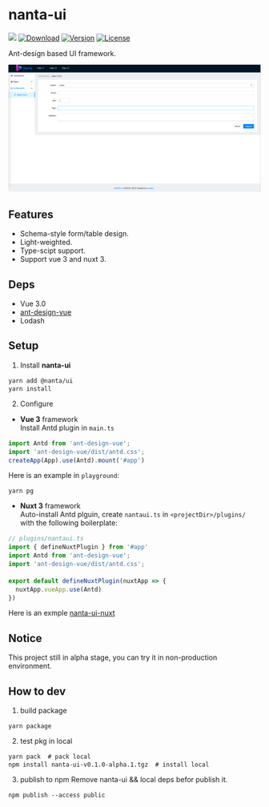 # nanta-ui

 <p>
     <a href="https://github.com/aborn/mindpress/actions/workflows/docs.yml"><img src="https://github.com/nantajs/nanta-ui/actions/workflows/docs.yml/badge.svg"></a>
     <a href="https://www.npmjs.com/package/@nanta/ui"><img src="https://badgen.net/npm/dm/@nanta/ui" alt="Download"></a>
     <a href="https://www.npmjs.com/package/@nanta/ui"><img src="https://badgen.net/npm/v/@nanta/ui" alt="Version"></a>
     <a href="https://www.npmjs.com/package/@nanta/ui"><img src="https://badgen.net/npm/license/@nanta/ui" alt="License"></a> 
</p>

Ant-design based UI framework.

![index](docs/nantaui.png)

## Features
- Schema-style form/table design.  
- Light-weighted.  
- Type-scipt support.  
- Support vue 3 and nuxt 3.  

## Deps

- Vue 3.0
- [ant-design-vue](https://github.com/vueComponent/ant-design-vue)  
- Lodash

## Setup

1. Install **nanta-ui**

```shell
yarn add @nanta/ui
yarn install
```

2. Configure
- **Vue 3** framework   
  Install Antd plugin in `main.ts`
```js
import Antd from 'ant-design-vue';
import 'ant-design-vue/dist/antd.css';
createApp(App).use(Antd).mount('#app')
```

Here is an example in `playground`: 
```shell
yarn pg
```

- **Nuxt 3** framework  
  Auto-install Antd plguin, create `nantaui.ts` in `<projectDir>/plugins/` with the following boilerplate:  
```js
// plugins/nantaui.ts
import { defineNuxtPlugin } from '#app'
import Antd from 'ant-design-vue';
import 'ant-design-vue/dist/antd.css';

export default defineNuxtPlugin(nuxtApp => {
  nuxtApp.vueApp.use(Antd)
})
```
Here is an exmple [nanta-ui-nuxt](https://github.com/nantajs/nanta-ui-nuxt)

## Notice

This project still in alpha stage, you can try it in non-production environment.

## How to dev

1. build package

```shell
yarn package
```

2. test pkg in local

```shell
yarn pack  # pack local
npm install nanta-ui-v0.1.0-alpha.1.tgz  # install local
```

3. publish to npm
Remove nanta-ui && local deps befor publish it.

```shell
npm publish --access public
```
